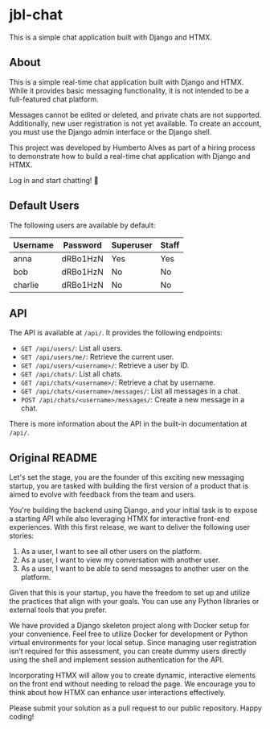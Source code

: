 # jbl-chat

This is a simple chat application built with Django and HTMX.

## About

This is a simple real-time chat application built with Django and HTMX. While it
provides basic messaging functionality, it is not intended to be a full-featured
chat platform.

Messages cannot be edited or deleted, and private chats are not supported.
Additionally, new user registration is not yet available. To create an account,
you must use the Django admin interface or the Django shell.

This project was developed by Humberto Alves as part of a hiring process to
demonstrate how to build a real-time chat application with Django and HTMX.

Log in and start chatting! 🚀

## Default Users

The following users are available by default:

| Username | Password | Superuser | Staff |
|----------|----------|-----------|-------|
| anna     | dRBo1HzN | Yes       | Yes   |
| bob      | dRBo1HzN | No        | No    |
| charlie  | dRBo1HzN | No        | No    |

## API

The API is available at `/api/`. It provides the following endpoints:

- `GET /api/users/`: List all users.
- `GET /api/users/me/`: Retrieve the current user.
- `GET /api/users/<username>/`: Retrieve a user by ID.
- `GET /api/chats/`: List all chats.
- `GET /api/chats/<username>/`: Retrieve a chat by username.
- `GET /api/chats/<username>/messages/`: List all messages in a chat.
- `POST /api/chats/<username>/messages/`: Create a new message in a chat.

There is more information about the API in the built-in documentation at
`/api/`.

## Original README

Let's set the stage, you are the founder of this exciting new messaging startup,
you are tasked with building the first version of a product that is aimed to
evolve with feedback from the team and users.

You're building the backend using Django, and your initial task is to expose a
starting API while also leveraging HTMX for interactive front-end experiences.
With this first release, we want to deliver the following user stories:

1. As a user, I want to see all other users on the platform.
2. As a user, I want to view my conversation with another user.
3. As a user, I want to be able to send messages to another user on the
   platform.

Given that this is your startup, you have the freedom to set up and utilize the
practices that align with your goals. You can use any Python libraries or
external tools that you prefer.

We have provided a Django skeleton project along with Docker setup for your
convenience. Feel free to utilize Docker for development or Python virtual
environments for your local setup. Since managing user registration isn’t
required for this assessment, you can create dummy users directly using the
shell and implement session authentication for the API.

Incorporating HTMX will allow you to create dynamic, interactive elements on the
front end without needing to reload the page. We encourage you to think about
how HTMX can enhance user interactions effectively.

Please submit your solution as a pull request to our public repository. Happy
coding!
